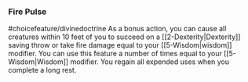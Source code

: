 ### Fire Pulse
#choicefeature/divinedoctrine
As a bonus action, you can cause all creatures within 10 feet of you to succeed on a [[2-Dexterity|Dexterity]] saving throw or take fire damage equal to your [[5-Wisdom|wisdom]] modifier. You can use this feature a number of times equal to your [[5-Wisdom|Wisdom]] modifier. You regain all expended uses when you complete a long rest. 
